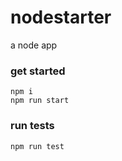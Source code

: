 # nodestarter
a node app

### get started
```
npm i
npm run start 
```

### run tests
```
npm run test
```